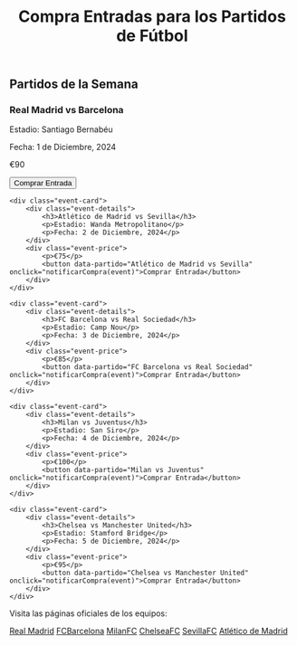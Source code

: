 <!DOCTYPE html>
<html lang="es">
<head>
    <meta charset="UTF-8">
    <meta name="viewport" content="width=device-width, initial-scale=1.0">
    <title>Compra de Entradas de Fútbol</title>
    <link rel="stylesheet" href="styles.css">
 <script>
        // Función que muestra un mensaje de compra exitosa
        function notificarCompra(evento) {
            const partido = evento.target.getAttribute('data-partido');
            alert(`¡Compra efectiva! Entrada para el partido "${partido}" ha sido adquirida.`);
        }
    </script>
</head>
<body>

<header>
    <h1>Compra Entradas para los Partidos de Fútbol</h1>
</header>

<div class="container">
    <!-- Eventos de fútbol -->
    <h2>Partidos de la Semana</h2>
    <div class="event-card">
        <div class="event-details">
            <h3>Real Madrid vs Barcelona</h3>
            <p>Estadio: Santiago Bernabéu</p>
            <p>Fecha: 1 de Diciembre, 2024</p>
        </div>
        <div class="event-price">
            <p>€90</p>
            <button data-partido="Real Madrid vs Barcelona" onclick="notificarCompra(event)">Comprar Entrada</button>
        </div>
    </div>

    <div class="event-card">
        <div class="event-details">
            <h3>Atlético de Madrid vs Sevilla</h3>
            <p>Estadio: Wanda Metropolitano</p>
            <p>Fecha: 2 de Diciembre, 2024</p>
        </div>
        <div class="event-price">
            <p>€75</p>
            <button data-partido="Atlético de Madrid vs Sevilla" onclick="notificarCompra(event)">Comprar Entrada</button>
        </div>
    </div>

    <div class="event-card">
        <div class="event-details">
            <h3>FC Barcelona vs Real Sociedad</h3>
            <p>Estadio: Camp Nou</p>
            <p>Fecha: 3 de Diciembre, 2024</p>
        </div>
        <div class="event-price">
            <p>€85</p>
            <button data-partido="FC Barcelona vs Real Sociedad" onclick="notificarCompra(event)">Comprar Entrada</button>
        </div>
    </div>

    <div class="event-card">
        <div class="event-details">
            <h3>Milan vs Juventus</h3>
            <p>Estadio: San Siro</p>
            <p>Fecha: 4 de Diciembre, 2024</p>
        </div>
        <div class="event-price">
            <p>€100</p>
            <button data-partido="Milan vs Juventus" onclick="notificarCompra(event)">Comprar Entrada</button>
        </div>
    </div>

    <div class="event-card">
        <div class="event-details">
            <h3>Chelsea vs Manchester United</h3>
            <p>Estadio: Stamford Bridge</p>
            <p>Fecha: 5 de Diciembre, 2024</p>
        </div>
        <div class="event-price">
            <p>€95</p>
            <button data-partido="Chelsea vs Manchester United" onclick="notificarCompra(event)">Comprar Entrada</button>
        </div>
    </div>
</div>

<footer>
    <p>Visita las páginas oficiales de los equipos:</p>
    <a href="https://www.realmadrid.com" target="_blank">Real Madrid</a>
    <a href="https://www.fcbarcelona.com" target="_blank">FCBarcelona</a>
    <a href="https://www.acmilan.com" target="_blank">MilanFC</a>
    <a href="https://www.chelseafc.com" target="_blank">ChelseaFC</a>
    <a href="https://www.sevillafc.es" target="_blank">SevillaFC</a>
    <a href="https://www.atleticodemadrid.com" target="_blank">Atlético de Madrid</a>
</footer>

</body>
</html>
